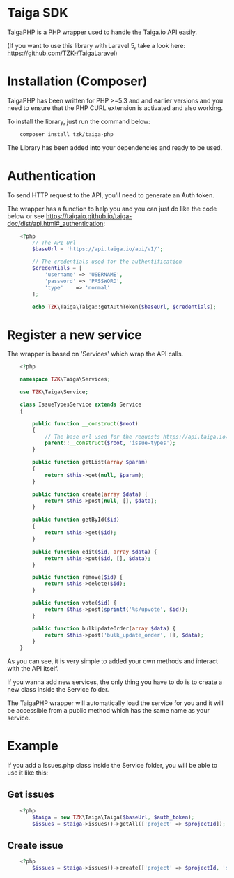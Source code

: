 # Taiga SDK

TaigaPHP is a PHP wrapper used to handle the Taiga.io API easily.

(If you want to use this library with Laravel 5, take a look here: https://github.com/TZK-/TaigaLaravel)

# Installation (Composer)

TaigaPHP has been written for PHP >=5.3 and and earlier versions and you need to ensure that the PHP CURL extension is activated and also working.

To install the library, just run the command below:
``` sh
    composer install tzk/taiga-php
```
The Library has been added into your dependencies and ready to be used.

# Authentication

To send HTTP request to the API, you'll need to generate an Auth token.

The wrapper has a function to help you and you can just do like the code below or see https://taigaio.github.io/taiga-doc/dist/api.html#_authentication:
``` php
    <?php
        // The API Url
        $baseUrl = 'https://api.taiga.io/api/v1/';

        // The credentials used for the authentification
        $credentials = [
            'username' => 'USERNAME',
            'password' => 'PASSWORD',
            'type'    => 'normal'
        ];

        echo TZK\Taiga\Taiga::getAuthToken($baseUrl, $credentials);
```

# Register a new service

The wrapper is based on 'Services' which wrap the API calls.
``` php
    <?php

    namespace TZK\Taiga\Services;

    use TZK\Taiga\Service;

    class IssueTypesService extends Service
    {

        public function __construct($root)
        {
            // The base url used for the requests https://api.taiga.io/api/v1/issue-type
            parent::__construct($root, 'issue-types');
        }

        public function getList(array $param)
        {
            return $this->get(null, $param);
        }

        public function create(array $data) {
            return $this->post(null, [], $data);
        }

        public function getById($id)
        {
            return $this->get($id);
        }

        public function edit($id, array $data) {
            return $this->put($id, [], $data);
        }

        public function remove($id) {
            return $this->delete($id);
        }

        public function vote($id) {
            return $this->post(sprintf('%s/upvote', $id));
        }

        public function bulkUpdateOrder(array $data) {
            return $this->post('bulk_update_order', [], $data);
        }
    }
```
As you can see, it is very simple to added your own methods and interact with the API itself.

If you wanna add new services, the only thing you have to do is to create a new class inside the Service folder.

The TaigaPHP wrapper will automatically load the service for you and it will be accessible from a public method which has the same name as your service.

# Example

If you add a Issues.php class inside the Service folder, you will be able to use it like this:

## Get issues
``` php
    <?php
        $taiga = new TZK\Taiga\Taiga($baseUrl, $auth_token);
        $issues = $taiga->issues()->getAll(['project' => $projectId]); // Access with the 'issue' public attribute
```
## Create issue
``` php
    <?php
        $issues = $taiga->issues()->create(['project' => $projectId, 'subject' => 'My super issue']);
```
